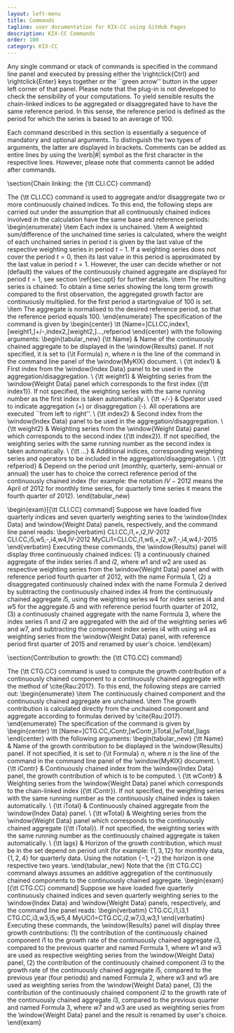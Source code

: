 ```yaml
---
layout: left-menu
title: Commands
tagline: user documentation for KIX-CC using GitHub Pages
description: KIX-CC Commands
order: 100
category: KIX-CC
---
```


Any single command or stack of commands is specified in the command line panel and executed by pressing either the \rightclick{Ctrl} and \rightclick{Enter} keys together or the ``green arrow'' button in the upper left corner of that panel.
Please note that the plug-in is not developed to check the sensibility of your computations. To yield sensible results the chain-linked indices to be aggregated or disaggregated have to have the same reference period. In this sense, the reference period is defined as the period for which the series is based to an average of $100$.

Each command described in this section is essentially a sequence of mandatory and optional arguments. To distinguish the two types of arguments, the latter are displayed in brackets. Comments can be added as entire lines by using the \verb|#| symbol as the first character in the respective lines. However, please note that comments cannot be added after commands.

\section{Chain linking: the {\tt CLI.CC} command}

The {\tt CLI.CC} command is used to aggregate and/or disaggregate two or more continuously chained indices. To this end, the following steps are carried out under the assumption that all continuously chained indices involved in the calculation have the same base and reference periods:
\begin{enumerate}
\item Each index is unchained.
\item A weighted sum/difference of the unchained time series is calculated, where the weight of each unchained series in period $t$ is given by the last value of the respective weighting series in period $t-1$. If a weighting series does not cover the period $t = 0$, then its last value in this period is approximated by the last value in period $t = 1$. However, the user can decide whether or not (default) the values of the continuously chained aggregate are displayed for period $t = 1$, see section \ref{sec:opt} for further details.
\item The resulting series is chained: To obtain a time series showing the long term growth compared to the first observation, the aggregated growth factor are continuously multiplied. for the first period a startingvalue of $100$ is set.
\item The aggregate is normalised to the desired reference period, so that the reference period equals $100$.
\end{enumerate}
The specification of the command is given by
\begin{center}
\tt [Name=]CLI.CC,index1,[weight1,]+/-,index2,[weight2,]...,refperiod
\end{center}
with the following arguments:
\begin{tabular_new}
{\tt Name} & Name of the continuously chained aggregate to be displayed in the \window{Results} panel. If not specified, it is set to {\it Formula} $n$, where $n$ is the line of the command in the command line panel of the \window{MyKIX} document. \\
{\tt index1} & First index from the \window{Index Data} panel to be used in the aggregation/disaggregation. \\
{\tt weight1} & Weighting series from the \window{Weight Data} panel which corresponds to the first index ({\tt index1}). If not specified, the weighting series with the same running number as the first index is taken automatically. \\
{\tt +/-} & Operator used to indicate aggregation (+) or disaggregation (-). All operations are executed ``from left to right''. \\
{\tt index2} & Second index from the \window{Index Data} panel to be used in the aggregation/disaggregation. \\
{\tt weight2} & Weighting series from the \window{Weight Data} panel which corresponds to the second index ({\tt index2}). If not specified, the weighting series with the same running number as the second index is taken automatically. \\
{\tt ...} & Additional indices, corresponding weighting series and operators to be included in the aggregation/disaggregation. \\
{\tt refperiod} & Depend on the period unit (monthly, quarterly, semi-annual or annual) the user has to choice the correct reference period of the continuously chained index (for example: the notation $IV-2012$ means the April of $2012$ for monthly time series, for quarterly time series it means the fourth quarter of $2012$).
\end{tabular_new}

\begin{exam}[{\tt CLI.CC} command]
Suppose we have loaded five quarterly indices and seven quarterly weighting series to the \window{Index Data} and \window{Weight Data} panels, respectively, and the command line panel reads:
\begin{verbatim}
    CLI.CC,i1,+,i2,IV-2012
    CLI.CC,i5,w5,-,i4,w4,IV-2012
    MyCLi1=CLI.CC,i1,w6,+,i2,w7,-,i4,w4,I-2015
\end{verbatim}
Executing these commands, the \window{Results} panel will display three continuously chained indices:
(1) a continuously chained aggregate of the index series $i1$ and $i2$, where $w1$ and $w2$ are used as respective weighting series from the \window{Weight Data} panel and with reference period fourth quarter of 2012, with the name Formula $1$,
(2) a disaggregated continuously chained index with the name Formula $2$ derived by subtracting the continuously chained index $i4$ from the continuously chained aggregate $i5$, using the weighting series $w4$ for index series $i4$ and $w5$ for the aggregate $i5$ and with reference period fourth quarter of 2012,
(3) a continuously chained aggregate with the name Formula 3, where the index series $i1$ and $i2$ are aggregated with the aid of the weighting series $w6$ and $w7$, and subtracting the component index series i4 with using $w4$ as weighting series from the \window{Weight Data} panel, with reference period first quarter of 2015 and renamed by user's choice.
\end{exam}

\section{Contribution to growth: the {\tt CTG.CC} command}

The {\tt CTG.CC} command is used to compute the growth contribution of a continuously chained component to a continuously chained aggregate with the method of \cite{Rau:2017}. To this end, the following steps are carried out:
\begin{enumerate}
\item The continuously chained component and the continuously chained aggregate are unchained.
\item The growth contribution is calculated directly from the unchained component and aggregate according to formulas derived by \cite{Rau:2017}.
\end{enumerate}
The specification of the command is given by
\begin{center}
\tt [Name=]CTG.CC,iContr,[wContr,]iTotal,[wTotal,]lags
\end{center}
with the following arguments:
\begin{tabular_new}
{\tt Name} & Name of the growth contribution to be displayed in the \window{Results} panel. If not specified, it is set to {\it Formula} $n$, where $n$ is the line of the command in the command line panel of the \window{MyKIX} document. \\
{\tt iContr} & Continuously chained index from the \window{Index Data} panel, the growth contribution of which is to be computed. \\
{\tt wContr} & Weighting series from the \window{Weight Data} panel which corresponds to the chain-linked index ({\tt iContr}). If not specified, the weighting series with the same running number as the continuously chained index is taken automatically. \\
{\tt iTotal} & Continuously chained aggregate from the \window{Index Data} panel. \\
{\tt wTotal} & Weighting series from the \window{Weight Data} panel which corresponds to the continuously chained aggregate ({\tt iTotal}). If not specified, the weighting series with the same running number as the continuously chained aggregate is taken automatically. \\
{\tt lags} & Horizon of the growth contribution, which must be in the set depend on period unit (for example: $\{1, 3, 12\}$ for monthly data, $\{1, 2, 4\}$ for quarterly data. Using the notation $\{-1, -2\}$ the horizon is one respective two years.
\end{tabular_new}
Note that the {\tt CTG.CC} command always assumes an additive aggregation of the continuously chained components to the continuously chained aggregate.
\begin{exam}[{\tt CTG.CC} command]
Suppose we have loaded five quarterly continuously chained indices and seven quarterly weighting series to the \window{Index Data} and \window{Weight Data} panels, respectively, and the command line panel reads:
\begin{verbatim}
    CTG.CC,i1,i3,1
    CTG.CC,i3,w3,i5,w5,4
    MyUCi1=CTG.CC,i2,w7,i3,w3,1
\end{verbatim}
Executing these commands, the \window{Results} panel will display three growth contributions:
(1) the contribution of the continuously chained component $i1$ to the growth rate of the continuously chained aggregate $i3$, compared to the previous quarter and named Formula $1$, where $w1$ and $w3$ are used as respective weighting series from the \window{Weight Data} panel,
(2) the contribution of the continuously chained component $i3$ to the growth rate of the continuously chained aggregate $i5$, compared to the previous year (four periods) and named Formula $2$, where $w3$ and $w5$ are used as weighting series from the \window{Weight Data} panel,
(3) the contribution of the continuously chained component $i2$ to the growth rate of the continuously chained aggregate $i3$, compared to the previous quarter and named Formula $3$, where $w7$ and $w3$ are used as weighting series from the \window{Weight Data} panel and the result is renamed by user's choice.
\end{exam}